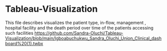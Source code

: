 # Tableau-Visualization
This file describes visualizes the patient type, in-flow, management , hospital facility and the death period over time of the patients accessing such facilities
https://github.com/Sandra-Oluchi/Tableau-Visualization/blob/main/Igboabuchukwu_Sandra_Oluchi_Union_Clinical_dashboard%20(1).twbx
